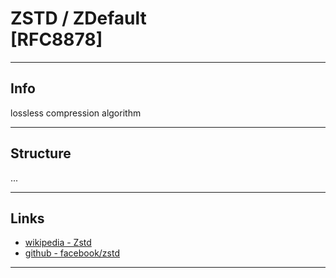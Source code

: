 # ZSTD / ZDefault<br>[RFC8878]

---

## Info

lossless compression algorithm

---

## Structure
...

---

## Links
- [wikipedia - Zstd](https://en.wikipedia.org/wiki/Zstd)
- [github - facebook/zstd](https://github.com/facebook/zstd)

---
